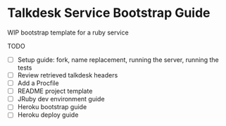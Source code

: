 # Talkdesk Service Bootstrap Guide

WIP bootstrap template for a ruby service

TODO
- [ ] Setup guide: fork, name replacement, running the server, running the tests
- [ ] Review retrieved talkdesk headers
- [ ] Add a Procfile
- [ ] README project template
- [ ] JRuby dev environment guide
- [ ] Heroku bootstrap guide
- [ ] Heroku deploy guide
